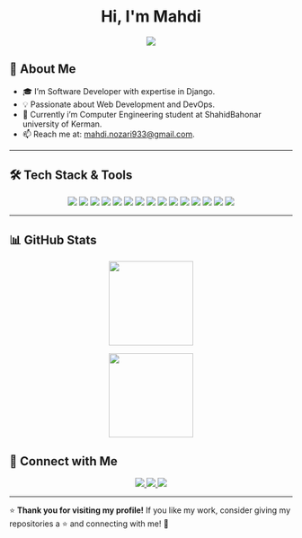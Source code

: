 <h1 align="center">Hi, I'm Mahdi</h1>

<p align="center">
  <img src="https://readme-typing-svg.herokuapp.com?font=Fira+Code&size=22&pause=1000&color=3D8BFF&center=true&width=600&lines=Software+Developer;Passionate+about+DevOps;Building+Scalable+Apps+with+Python" />
</p>


## 🚀 About Me
- 🎓 I’m  Software Developer with expertise in Django.
- 💡 Passionate about Web Development and DevOps.
- 🔭 Currently i’m Computer Engineering student at ShahidBahonar university of Kerman.
- 📫 Reach me at: mahdi.nozari933@gmail.com.

---

## 🛠️ Tech Stack & Tools
<p align="center">
  <img src="https://img.shields.io/badge/Linux-FCC624?style=for-the-badge&logo=linux&logoColor=black" />
  <img src="https://img.shields.io/badge/Docker-2496ED?style=for-the-badge&logo=docker&logoColor=white" />
  <img src="https://img.shields.io/badge/C%23-239120?style=for-the-badge&logo=c-sharp&logoColor=white" />
  <img src="https://img.shields.io/badge/Python-3776AB?style=for-the-badge&logo=python&logoColor=white" />
  <img src="https://img.shields.io/badge/Django-092E20?style=for-the-badge&logo=django&logoColor=white" />
  <img src="https://img.shields.io/badge/PHP-777BB4?style=for-the-badge&logo=php&logoColor=white" />
  <img src="https://img.shields.io/badge/Laravel-FF2D20?style=for-the-badge&logo=laravel&logoColor=white" />
  <img src="https://img.shields.io/badge/GitHub-181717?style=for-the-badge&logo=github&logoColor=white" />
  <img src="https://img.shields.io/badge/PostgreSQL-336791?style=for-the-badge&logo=postgresql&logoColor=white" />
  <img src="https://img.shields.io/badge/Git-F05032?style=for-the-badge&logo=git&logoColor=white" />
  <img src="https://img.shields.io/badge/MySQL-4479A1?style=for-the-badge&logo=mysql&logoColor=white" />
  <img src="https://img.shields.io/badge/Celery-37814A?style=for-the-badge&logo=celery&logoColor=white" />
  <img src="https://img.shields.io/badge/SQL%20Server-CC2927?style=for-the-badge&logo=microsoft-sql-server&logoColor=white" />
  <img src="https://img.shields.io/badge/MongoDB-47A248?style=for-the-badge&logo=mongodb&logoColor=white" />
  <img src="https://img.shields.io/badge/Redis-DC382D?style=for-the-badge&logo=redis&logoColor=white" />
</p>


---

## 📊 GitHub Stats
<p align="center">
  <img src="https://github-readme-stats.vercel.app/api?username=MahdiNozari&show_icons=true&theme=tokyonight" height="150px" />
</p>

<p align="center">
  <img src="https://github-readme-stats.vercel.app/api/top-langs/?username=MahdiNozari&layout=compact&theme=tokyonight" height="150px" />
</p>


## 🤝 Connect with Me
<p align="center">
  <a href="https://linkedin.com/in/MahdiNozari" target="_blank">
    <img src="https://img.shields.io/badge/LinkedIn-0A66C2?style=for-the-badge&logo=linkedin&logoColor=white" />
  </a>
  <a href="mailto:mahdi.nozari933@gmail.com">
    <img src="https://img.shields.io/badge/Email-D14836?style=for-the-badge&logo=gmail&logoColor=white" />
  </a>
  <a href="https://t.me/Kiyaa_Nozari" target="_blank">
    <img src="https://img.shields.io/badge/Telegram-26A5E4?style=for-the-badge&logo=telegram&logoColor=white" />
  </a>
</p>

---

⭐ **Thank you for visiting my profile!** If you like my work, consider giving my repositories a ⭐ and connecting with me! 🚀
